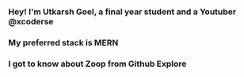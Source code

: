 ### Hey! I'm Utkarsh Goel, a final year student and a Youtuber @xcoderse
### My preferred stack is MERN 
### I got to know about Zoop from Github Explore 